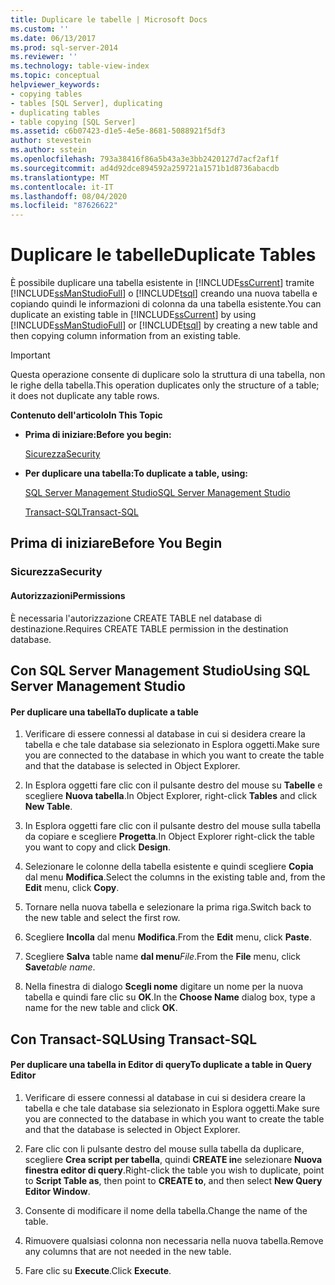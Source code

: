 ```yaml
---
title: Duplicare le tabelle | Microsoft Docs
ms.custom: ''
ms.date: 06/13/2017
ms.prod: sql-server-2014
ms.reviewer: ''
ms.technology: table-view-index
ms.topic: conceptual
helpviewer_keywords:
- copying tables
- tables [SQL Server], duplicating
- duplicating tables
- table copying [SQL Server]
ms.assetid: c6b07423-d1e5-4e5e-8681-5088921f5df3
author: stevestein
ms.author: sstein
ms.openlocfilehash: 793a38416f86a5b43a3e3bb2420127d7acf2af1f
ms.sourcegitcommit: ad4d92dce894592a259721a1571b1d8736abacdb
ms.translationtype: MT
ms.contentlocale: it-IT
ms.lasthandoff: 08/04/2020
ms.locfileid: "87626622"
---
```

# <a name="duplicate-tables"></a><span data-ttu-id="8a897-102">Duplicare le tabelle</span><span class="sxs-lookup"><span data-stu-id="8a897-102">Duplicate Tables</span></span>
  <span data-ttu-id="8a897-103">È possibile duplicare una tabella esistente in [!INCLUDE[ssCurrent](../../includes/sscurrent-md.md)] tramite [!INCLUDE[ssManStudioFull](../../includes/ssmanstudiofull-md.md)] o [!INCLUDE[tsql](../../includes/tsql-md.md)] creando una nuova tabella e copiando quindi le informazioni di colonna da una tabella esistente.</span><span class="sxs-lookup"><span data-stu-id="8a897-103">You can duplicate an existing table in [!INCLUDE[ssCurrent](../../includes/sscurrent-md.md)] by using [!INCLUDE[ssManStudioFull](../../includes/ssmanstudiofull-md.md)] or [!INCLUDE[tsql](../../includes/tsql-md.md)] by creating a new table and then copying column information from an existing table.</span></span>  
  
> [!IMPORTANT]  
>  <span data-ttu-id="8a897-104">Questa operazione consente di duplicare solo la struttura di una tabella, non le righe della tabella.</span><span class="sxs-lookup"><span data-stu-id="8a897-104">This operation duplicates only the structure of a table; it does not duplicate any table rows.</span></span>  
  
 <span data-ttu-id="8a897-105">**Contenuto dell'articolo**</span><span class="sxs-lookup"><span data-stu-id="8a897-105">**In This Topic**</span></span>  
  
-   <span data-ttu-id="8a897-106">**Prima di iniziare:**</span><span class="sxs-lookup"><span data-stu-id="8a897-106">**Before you begin:**</span></span>  
  
     [<span data-ttu-id="8a897-107">Sicurezza</span><span class="sxs-lookup"><span data-stu-id="8a897-107">Security</span></span>](#Security)  
  
-   <span data-ttu-id="8a897-108">**Per duplicare una tabella:**</span><span class="sxs-lookup"><span data-stu-id="8a897-108">**To duplicate a table, using:**</span></span>  
  
     [<span data-ttu-id="8a897-109">SQL Server Management Studio</span><span class="sxs-lookup"><span data-stu-id="8a897-109">SQL Server Management Studio</span></span>](#SSMSProcedure)  
  
     [<span data-ttu-id="8a897-110">Transact-SQL</span><span class="sxs-lookup"><span data-stu-id="8a897-110">Transact-SQL</span></span>](#TsqlProcedure)  
  
##  <a name="before-you-begin"></a><a name="BeforeYouBegin"></a> <span data-ttu-id="8a897-111">Prima di iniziare</span><span class="sxs-lookup"><span data-stu-id="8a897-111">Before You Begin</span></span>  
  
###  <a name="security"></a><a name="Security"></a> <span data-ttu-id="8a897-112">Sicurezza</span><span class="sxs-lookup"><span data-stu-id="8a897-112">Security</span></span>  
  
####  <a name="permissions"></a><a name="Permissions"></a> <span data-ttu-id="8a897-113">Autorizzazioni</span><span class="sxs-lookup"><span data-stu-id="8a897-113">Permissions</span></span>  
 <span data-ttu-id="8a897-114">È necessaria l'autorizzazione CREATE TABLE nel database di destinazione.</span><span class="sxs-lookup"><span data-stu-id="8a897-114">Requires CREATE TABLE permission in the destination database.</span></span>  
  
##  <a name="using-sql-server-management-studio"></a><a name="SSMSProcedure"></a> <span data-ttu-id="8a897-115">Con SQL Server Management Studio</span><span class="sxs-lookup"><span data-stu-id="8a897-115">Using SQL Server Management Studio</span></span>  
  
#### <a name="to-duplicate-a-table"></a><span data-ttu-id="8a897-116">Per duplicare una tabella</span><span class="sxs-lookup"><span data-stu-id="8a897-116">To duplicate a table</span></span>  
  
1.  <span data-ttu-id="8a897-117">Verificare di essere connessi al database in cui si desidera creare la tabella e che tale database sia selezionato in Esplora oggetti.</span><span class="sxs-lookup"><span data-stu-id="8a897-117">Make sure you are connected to the database in which you want to create the table and that the database is selected in Object Explorer.</span></span>  
  
2.  <span data-ttu-id="8a897-118">In Esplora oggetti fare clic con il pulsante destro del mouse su **Tabelle** e scegliere **Nuova tabella**.</span><span class="sxs-lookup"><span data-stu-id="8a897-118">In Object Explorer, right-click **Tables** and click **New Table**.</span></span>  
  
3.  <span data-ttu-id="8a897-119">In Esplora oggetti fare clic con il pulsante destro del mouse sulla tabella da copiare e scegliere **Progetta**.</span><span class="sxs-lookup"><span data-stu-id="8a897-119">In Object Explorer right-click the table you want to copy and click **Design**.</span></span>  
  
4.  <span data-ttu-id="8a897-120">Selezionare le colonne della tabella esistente e quindi scegliere **Copia** dal menu **Modifica**.</span><span class="sxs-lookup"><span data-stu-id="8a897-120">Select the columns in the existing table and, from the **Edit** menu, click **Copy**.</span></span>  
  
5.  <span data-ttu-id="8a897-121">Tornare nella nuova tabella e selezionare la prima riga.</span><span class="sxs-lookup"><span data-stu-id="8a897-121">Switch back to the new table and select the first row.</span></span>  
  
6.  <span data-ttu-id="8a897-122">Scegliere **Incolla** dal menu **Modifica**.</span><span class="sxs-lookup"><span data-stu-id="8a897-122">From the **Edit** menu, click **Paste**.</span></span>  
  
7.  <span data-ttu-id="8a897-123">Scegliere **Salva** table name **dal menu**_File_.</span><span class="sxs-lookup"><span data-stu-id="8a897-123">From the **File** menu, click **Save**_table name_.</span></span>  
  
8.  <span data-ttu-id="8a897-124">Nella finestra di dialogo **Scegli nome** digitare un nome per la nuova tabella e quindi fare clic su **OK**.</span><span class="sxs-lookup"><span data-stu-id="8a897-124">In the **Choose Name** dialog box, type a name for the new table and click **OK**.</span></span>  
  
##  <a name="using-transact-sql"></a><a name="TsqlProcedure"></a> <span data-ttu-id="8a897-125">Con Transact-SQL</span><span class="sxs-lookup"><span data-stu-id="8a897-125">Using Transact-SQL</span></span>  
  
#### <a name="to-duplicate-a-table-in-query-editor"></a><span data-ttu-id="8a897-126">Per duplicare una tabella in Editor di query</span><span class="sxs-lookup"><span data-stu-id="8a897-126">To duplicate a table in Query Editor</span></span>  
  
1.  <span data-ttu-id="8a897-127">Verificare di essere connessi al database in cui si desidera creare la tabella e che tale database sia selezionato in Esplora oggetti.</span><span class="sxs-lookup"><span data-stu-id="8a897-127">Make sure you are connected to the database in which you want to create the table and that the database is selected in Object Explorer.</span></span>  
  
2.  <span data-ttu-id="8a897-128">Fare clic con li pulsante destro del mouse sulla tabella da duplicare, scegliere **Crea script per tabella**, quindi **CREATE in**e selezionare **Nuova finestra editor di query**.</span><span class="sxs-lookup"><span data-stu-id="8a897-128">Right-click the table you wish to duplicate, point to **Script Table as**, then point to **CREATE to**, and then select **New Query Editor Window**.</span></span>  
  
3.  <span data-ttu-id="8a897-129">Consente di modificare il nome della tabella.</span><span class="sxs-lookup"><span data-stu-id="8a897-129">Change the name of the table.</span></span>  
  
4.  <span data-ttu-id="8a897-130">Rimuovere qualsiasi colonna non necessaria nella nuova tabella.</span><span class="sxs-lookup"><span data-stu-id="8a897-130">Remove any columns that are not needed in the new table.</span></span>  
  
5.  <span data-ttu-id="8a897-131">Fare clic su **Execute**.</span><span class="sxs-lookup"><span data-stu-id="8a897-131">Click **Execute**.</span></span>  
  
  
